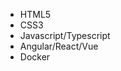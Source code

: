 - HTML5
- CSS3
- Javascript/Typescript
- Angular/React/Vue
- Docker



<!---
- 👋 Hi, I’m @rastislav-kapko
- 👀 I’m interested in programming and IT stuff.
- 🌱 I’m currently learning HTML5, CSS3, javascript, typescript, angular, react, vue.js, docker, linux, cloud technologies and php. I love web development.
- 💞️ I’m looking to collaborate on some smaller project for begginers. I wanna improve myself. 
- 📫 How to reach me rastislav.kapko@gmail.com


rastislav-kapko/rastislav-kapko is a ✨ special ✨ repository because its `README.md` (this file) appears on your GitHub profile.
You can click the Preview link to take a look at your changes.
--->
